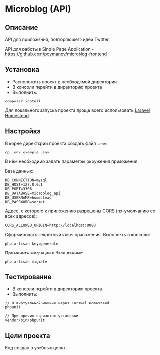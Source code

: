 # Microblog (API)

## Описание

API для приложения, повторяющего идеи Twitter.

API для работы в Single Page Application - https://github.com/poymanov/microblog-frontend

## Установка

- Расположить проект в необходимой директории
- В консоли перейти в директорию проекта
- Выполнить:
```
composer install
```

Для локального запуска проекта проще всего использовать [Laravel Homestead](https://github.com/poymanov/laravel-homestead-how-to).


## Настройка

В корне директории проекта создать файл `.env`:
```
cp .env.example .env
```

В нём необходимо задать параметры окружения приложения.

База данных:
```
DB_CONNECTION=mysql
DB_HOST=127.0.0.1
DB_PORT=3306
DB_DATABASE=microblog_api
DB_USERNAME=homestead
DB_PASSWORD=secret
```

Адрес, с которого к приложению разрешены CORS (по-умолчанию со всех адресов):
```
CORS_ALLOWED_ORIGIN=http://localhost:8080
```
Сформировать секретный ключ приложения. Выполнить в консоли:
```
php artisan key:generate
```
Применить миграции к базе данных:
```
php artisan migrate
```

## Тестирование

- В консоли перейти в директорию проекта
- Выполнить:
```
// В виртуальной машине через Laravel Homestead
phpunit

// При прочих вариантах установки
vendor/bin/phpunit
```

## Цели проекта

Код создан в учебных целях.
